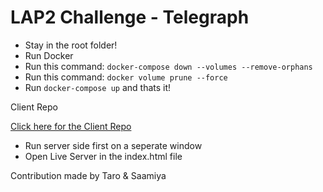 # LAP2 Challenge - Telegraph

- Stay in the root folder!
- Run Docker
- Run this command: `docker-compose down --volumes --remove-orphans`
- Run this command: `docker volume prune --force`
- Run `docker-compose up` and thats it!


Client Repo

[Click here for the Client Repo](https://github.com/TaroSchenker/teleClient)

- Run server side first on a seperate window
- Open Live Server in the index.html file


Contribution made by Taro & Saamiya
